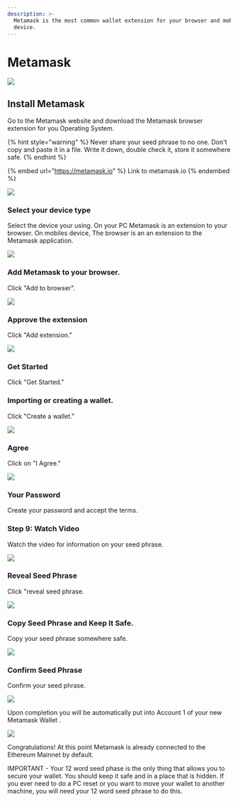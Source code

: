 ```yaml
---
description: >-
  Metamask is the most common wallet extension for your browser and mobile
  device.
---
```


# Metamask

![](../../.gitbook/assets/400px-Metamask.png)

## Install Metamask

Go to the Metamask website and download the Metamask browser extension for you Operating System.

{% hint style="warning" %}
Never share your seed phrase to no one. Don't copy and paste it in a file. Write it down, double check it, store it somewhere safe.
{% endhint %}

{% embed url="https://metamask.io" %}
Link to metamask.io
{% endembed %}

![](../../.gitbook/assets/metamask-download-screen.png)

### Select your device type

Select the device your using. On your PC Metamask is an extension to your browser. On mobiles device, The browser is an an extension to the Metamask application.

![](../../.gitbook/assets/pick-your-browser.png)

### Add Metamask to your browser.

Click "Add to browser".

![](../../.gitbook/assets/add-to-browser.png)

### Approve the extension

Click "Add extension."

![](../../.gitbook/assets/add-extension.png)

### Get Started

Click "Get Started."

### Importing or creating a wallet.

Click "Create a wallet."

![](../../.gitbook/assets/create-a-wallet.png)

### Agree

Click on "I Agree."

![](../../.gitbook/assets/click-i-agree.png)

### Your Password

Create your password and accept the terms.

### Step 9: Watch Video

Watch the video for information on your seed phrase.

![](../../.gitbook/assets/watch-video.png)

### Reveal Seed Phrase

Click "reveal seed phrase.

![](../../.gitbook/assets/click-to-reveal-seed.png)

### Copy Seed Phrase and Keep It Safe.

Copy your seed phrase somewhere safe.

![](../../.gitbook/assets/copy-seed-phrase.png)

### Confirm Seed Phrase

Confirm your seed phrase.

![](../../.gitbook/assets/confirm-seed.png)

Upon completion you will be automatically put into Account 1 of your new Metamask Wallet .

![](../../.gitbook/assets/ETH-mainnet.png)

Congratulations! At this point Metamask is already connected to the Ethereum Mainnet by default.

IMPORTANT - Your 12 word seed phase is the only thing that allows you to secure your wallet. You should keep it safe and in a place that is hidden. If you ever need to do a PC reset or you want to move your wallet to another machine, you will need your 12 word seed phrase to do this.
